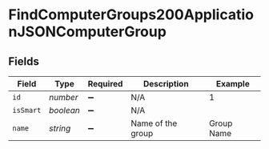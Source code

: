 # FindComputerGroups200ApplicationJSONComputerGroup


## Fields

| Field              | Type               | Required           | Description        | Example            |
| ------------------ | ------------------ | ------------------ | ------------------ | ------------------ |
| `id`               | *number*           | :heavy_minus_sign: | N/A                | 1                  |
| `isSmart`          | *boolean*          | :heavy_minus_sign: | N/A                |                    |
| `name`             | *string*           | :heavy_minus_sign: | Name of the group  | Group Name         |